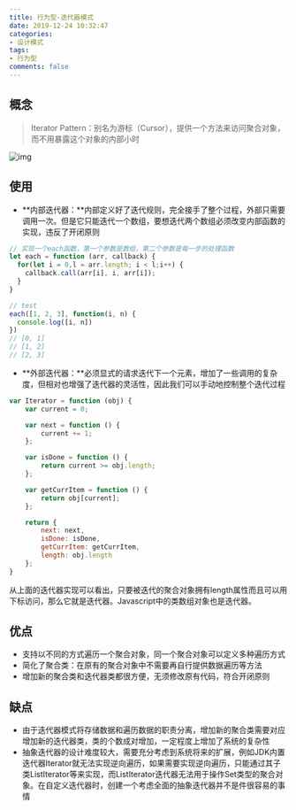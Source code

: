 ```yaml
---
title: 行为型-迭代器模式
date: 2019-12-24 10:32:47
categories:
- 设计模式
tags:
- 行为型
comments: false
---
```




## 概念

> Iterator Pattern：别名为游标（Cursor），提供一个方法来访问聚合对象，而不用暴露这个对象的内部小时

![img](https://raw.githubusercontent.com/xietao3/Study-Plan/master/DesignPatterns/src/%E8%BF%AD%E4%BB%A3%E5%99%A8.png)



## 使用

- **内部迭代器：**内部定义好了迭代规则，完全接手了整个过程，外部只需要调用一次。但是它只能迭代一个数组，要想迭代两个数组必须改变内部函数的实现，违反了开闭原则

```js
// 实现一个each函数，第一个参数是数组，第二个参数是每一步的处理函数
let each = function (arr, callback) {
  for(let i = 0,l = arr.length; i < l;i++) {
    callback.call(arr[i], i, arr[i]);
  }
}

// test
each([1, 2, 3], function(i, n) {
  console.log([i, n])
})
// [0, 1]
// [1, 2]
// [2, 3]
```

- **外部迭代器：**必须显式的请求迭代下一个元素，增加了一些调用的复杂度，但相对也增强了迭代器的灵活性，因此我们可以手动地控制整个迭代过程

```js
var Iterator = function (obj) {
    var current = 0;

    var next = function () {
        current += 1;
    };

    var isDone = function () {
        return current >= obj.length;
    };

    var getCurrItem = function () {
        return obj[current];
    };

    return {
        next: next,
        isDone: isDone,
        getCurrItem: getCurrItem,
        length: obj.length
    };
}
```

从上面的迭代器实现可以看出，只要被迭代的聚合对象拥有length属性而且可以用下标访问，那么它就是迭代器。Javascript中的类数组对象也是迭代器。



## 优点

- 支持以不同的方式遍历一个聚合对象，同一个聚合对象可以定义多种遍历方式
- 简化了聚合类：在原有的聚合对象中不需要再自行提供数据遍历等方法
- 增加新的聚合类和迭代器类都很方便，无须修改原有代码，符合开闭原则



## 缺点

- 由于迭代器模式将存储数据和遍历数据的职责分离，增加新的聚合类需要对应增加新的迭代器类，类的个数成对增加，一定程度上增加了系统的复杂性
- 抽象迭代器的设计难度较大，需要充分考虑到系统将来的扩展，例如JDK内置迭代器Iterator就无法实现逆向遍历，如果需要实现逆向遍历，只能通过其子类ListIterator等来实现，而ListIterator迭代器无法用于操作Set类型的聚合对象。在自定义迭代器时，创建一个考虑全面的抽象迭代器并不是件很容易的事情

